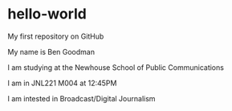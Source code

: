 # hello-world

My first repository on GitHub

My name is Ben Goodman

I am studying at the Newhouse School of Public Communications

I am in JNL221 M004 at 12:45PM

I am intested in Broadcast/Digital Journalism
